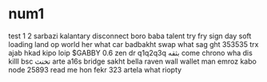 # num1
test
1
2
sarbazi
kalantary
disconnect
boro baba
talent
try
fry
sign
day
soft
loading
land
op
world
her
what
car
badbakht
swap
what
sag
ght
353535
trx
ajab
hkad
kipo
loip
$GABBY 0.6
zen
dr
q1q2q3q
بثقه
come
chrono
wha
dis
killl
bsc
تخنث
arte
a16s
bridge
sakht
bella
raven
wall
wallet
man
emroz
kabo
node
25893
read me
hon
fekr
323
artela
what
riopty
